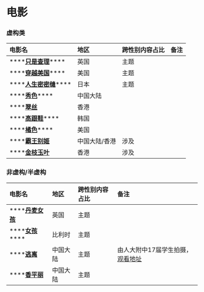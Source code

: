 # 电影

### 虚构类

| 电影名 | 地区 | 跨性别内容占比 | 备注 |
| :--- | :--- | :--- | :--- |
| \*\*\*\*[**只是查理**](https://movie.douban.com/subject/26782432/)\*\*\*\* | 英国 | 主题 |  |
| \*\*\*\*[**穿越美国**](https://movie.douban.com/subject/1440742/)\*\*\*\* | 美国 | 主题 |  |
| \*\*\*\*[**人生密密缝**](https://movie.douban.com/subject/26754513/)\*\*\*\* | 日本 | 主题 |  |
| \*\*\*\*[**秀色**](https://movie.douban.com/subject/1958701/)\*\*\*\* | 中国大陆 |  |  |
| \*\*\*\*[**翠丝**](https://movie.douban.com/subject/27601006/) | 香港 |  |  |
| \*\*\*\*[**高跟鞋**](https://movie.douban.com/subject/21937449/)\*\*\*\* | 韩国 |  |  |
| \*\*\*\*[**橘色**](https://movie.douban.com/subject/26275494/)\*\*\*\* | 美国 |  |  |
| \*\*\*\*[**霸王别姬**](https://movie.douban.com/subject/1291546/) | 中国大陆/香港 | 涉及 |  |
| \*\*\*\*[**金枝玉叶**](https://movie.douban.com/subject/1303376/) | 香港 | 涉及 |  |

### 非虚构/半虚构

| 电影名 | 地区 | 跨性别内容占比 | 备注 |
| :--- | :--- | :--- | :--- |
| \*\*\*\*[**丹麦女孩**](https://movie.douban.com/subject/3071604/) | 英国 | 主题 |  |
| \*\*\*\*[**女孩**](https://movie.douban.com/subject/30194769/)\*\*\*\* | 比利时 | 主题 |  |
| \*\*\*\*[**逃离**](https://movie.douban.com/subject/27121153/) | 中国大陆 | 主题 | 由人大附中17届学生拍摄，[观看地址](https://www.bilibili.com/video/av13741228) |
| \*\*\*\*[**香平丽**](https://movie.douban.com/subject/3993255/) | 中国大陆 | 主题 |  |



